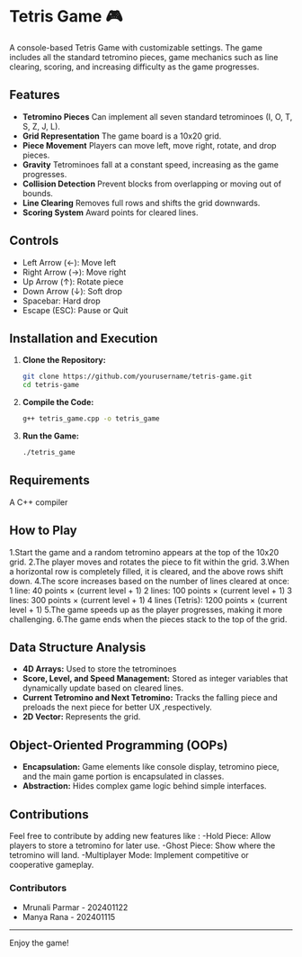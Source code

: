 # Tetris Game 🎮

A console-based Tetris Game with customizable settings. The game includes all the standard tetromino pieces, game mechanics such as line clearing, scoring, and increasing difficulty as the game progresses.

## Features

- **Tetromino Pieces**  Can implement all seven standard tetrominoes (I, O, T, S, Z, J, L).
- **Grid Representation** The game board is a 10x20 grid.
- **Piece Movement** Players can move left, move right, rotate, and drop pieces.
- **Gravity** Tetrominoes fall at a constant speed, increasing as the game progresses.
- **Collision Detection** Prevent blocks from overlapping or moving out of bounds.
- **Line Clearing** Removes full rows and shifts the grid downwards.
- **Scoring System** Award points for cleared lines.

## Controls
- Left Arrow (←): Move left
- Right Arrow (→): Move right
- Up Arrow (↑): Rotate piece
- Down Arrow (↓): Soft drop
- Spacebar: Hard drop
- Escape (ESC): Pause or Quit


## Installation and Execution 

1. **Clone the Repository:**
   ```sh
   git clone https://github.com/yourusername/tetris-game.git
   cd tetris-game
   ```

2. **Compile the Code:**
   ```sh
   g++ tetris_game.cpp -o tetris_game
   ```
3. **Run the Game:**
   ```sh
   ./tetris_game
   ```

## Requirements

 A C++ compiler 


## How to Play

1.Start the game and a random tetromino appears at the top of the 10x20 grid.
2.The player moves and rotates the piece to fit within the grid.
3.When a horizontal row is completely filled, it is cleared, and the above rows shift down.
4.The score increases based on the number of lines cleared at once:
    1 line: 40 points × (current level + 1)
    2 lines: 100 points × (current level + 1)
    3 lines: 300 points × (current level + 1)
    4 lines (Tetris): 1200 points × (current level + 1)
5.The game speeds up as the player progresses, making it more challenging.
6.The game ends when the pieces stack to the top of the grid.


## Data Structure Analysis

- **4D Arrays:** Used to store the tetrominoes
- **Score, Level, and Speed Management:** Stored as integer variables that dynamically update based on cleared lines.
- **Current Tetromino and Next Tetromino:** Tracks the falling piece and preloads the next piece for better UX ,respectively.
- **2D Vector:** Represents the grid.

## Object-Oriented Programming (OOPs)

-  **Encapsulation:** Game elements like console display, tetromino piece, and the main game portion is encapsulated in classes.
-  **Abstraction:** Hides complex game logic behind simple interfaces.

## Contributions

Feel free to contribute by adding new features like :
    -Hold Piece: Allow players to store a tetromino for later use.
    -Ghost Piece: Show where the tetromino will land.
    -Multiplayer Mode: Implement competitive or cooperative gameplay.

### Contributors
- Mrunali Parmar - 202401122
- Manya Rana - 202401115

---

Enjoy the game!

